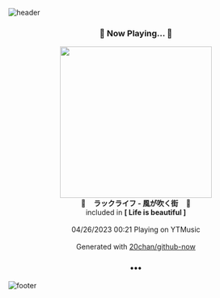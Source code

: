 ![header](https://capsule-render.vercel.app/api?type=wave&height=170&section=header&fontColor=090707&fontAlignX=45&fontAlignY=65&fontSize=100)

<h3 align="center">🎵 Now Playing... 🎵</h3>
<p align="center">
  <a href="https://music.youtube.com/watch?v=VRHlyjMIzEg">
    <img width="300" src="https://lh3.googleusercontent.com/fF_ABPbI3oFZsajh-Can-0cyqgAEYhmGmNFuxLAtXBC44JAJkzVPPO8HvGOR_nEqu1UXRGCBgbpNd4XjKg">
  </a>
  <br>
  🎵&nbsp&nbsp&nbsp <b>ラックライフ - 風が吹く街</b> &nbsp&nbsp&nbsp🎵
  <br>
  included in <b>[ Life is beautiful ]</b>
  
  <br />
  <br />
  04/26/2023 00:21 Playing on YTMusic
  <br />
  <br />
  Generated with <a href="https://github.com/20chan/github-now">20chan/github-now</a>
</p>

<h3 align="center">•••</h3>

![footer](https://capsule-render.vercel.app/api?type=wave&height=150&section=footer)
